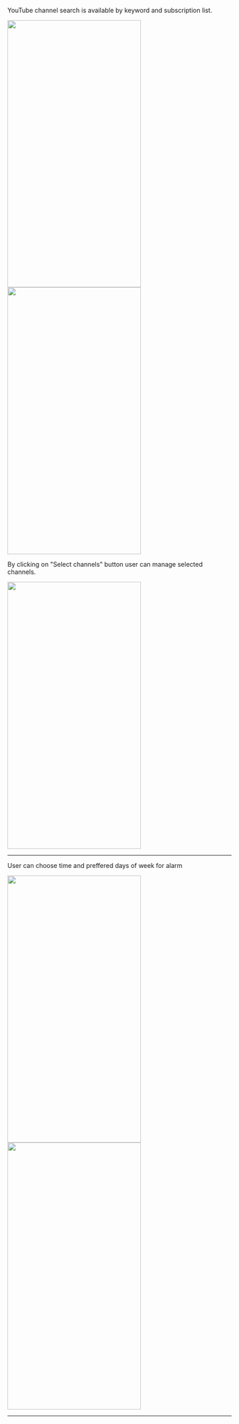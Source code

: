 
YouTube channel search is available by keyword and subscription list.

<img src="https://github.com/user-attachments/assets/5cb9b636-c580-4aee-aa01-30c97375c4f6" width="300" height="600" />

<img src="https://github.com/user-attachments/assets/993ebaeb-1d57-41d2-ba61-b035a99c3836" width="300" height="600" />

By clicking on "Select channels" button user can manage selected channels.

<img src="https://github.com/user-attachments/assets/9eacc545-fddb-44bb-9006-8b1f40b910de" width="300" height="600" />

***

User can choose time and preffered days of week for alarm

<img src="https://github.com/user-attachments/assets/49557ede-aa3a-430b-b5f7-67b86306cc93" width="300" height="600" />

<img src="https://github.com/user-attachments/assets/4250e2be-851a-4292-87a2-9373558bdf06" width="300" height="600" />

***
